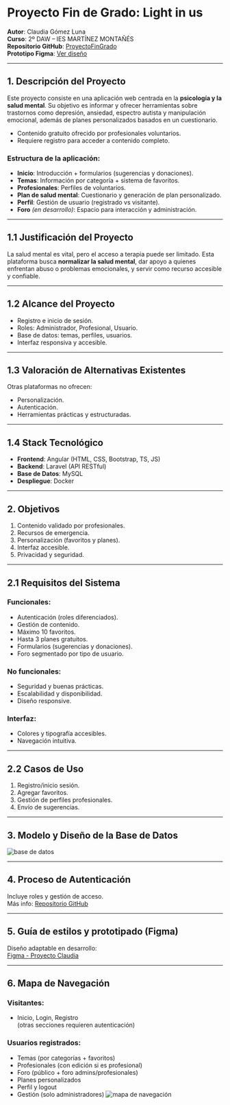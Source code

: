 # Proyecto Fin de Grado: Light in us

**Autor**: Claudia Gómez Luna  
**Curso**: 2º DAW – IES MARTÍNEZ MONTAÑÉS  
**Repositorio GitHub**: [ProyectoFinGrado](https://github.com/ClaudiaGL12/ProyectoFinGrado.git)  
**Prototipo Figma**: [Ver diseño](https://www.figma.com/proto/uhKB1UMDapL9J34AKYeOR5/ProyectoFinGrado-Claudia?node-id=0-1&t=CWR01Ry2ftzokGS1-1)

---

## 1. Descripción del Proyecto

Este proyecto consiste en una aplicación web centrada en la **psicología y la salud mental**. Su objetivo es informar y ofrecer herramientas sobre trastornos como depresión, ansiedad, espectro autista y manipulación emocional, además de planes personalizados basados en un cuestionario.

- Contenido gratuito ofrecido por profesionales voluntarios.  
- Requiere registro para acceder a contenido completo.  

### Estructura de la aplicación:

- **Inicio**: Introducción + formularios (sugerencias y donaciones).
- **Temas**: Información por categoría + sistema de favoritos.
- **Profesionales**: Perfiles de voluntarios.
- **Plan de salud mental**: Cuestionario y generación de plan personalizado.
- **Perfil**: Gestión de usuario (registrado vs visitante).
- **Foro** *(en desarrollo)*: Espacio para interacción y administración.

---

## 1.1 Justificación del Proyecto

La salud mental es vital, pero el acceso a terapia puede ser limitado. Esta plataforma busca **normalizar la salud mental**, dar apoyo a quienes enfrentan abuso o problemas emocionales, y servir como recurso accesible y confiable.

---

## 1.2 Alcance del Proyecto

- Registro e inicio de sesión.
- Roles: Administrador, Profesional, Usuario.
- Base de datos: temas, perfiles, usuarios.
- Interfaz responsiva y accesible.

---

## 1.3 Valoración de Alternativas Existentes

Otras plataformas no ofrecen:
- Personalización.
- Autenticación.
- Herramientas prácticas y estructuradas.

---

## 1.4 Stack Tecnológico

- **Frontend**: Angular (HTML, CSS, Bootstrap, TS, JS)
- **Backend**: Laravel (API RESTful)
- **Base de Datos**: MySQL
- **Despliegue**: Docker

---

## 2. Objetivos

1. Contenido validado por profesionales.
2. Recursos de emergencia.
3. Personalización (favoritos y planes).
4. Interfaz accesible.
5. Privacidad y seguridad.

---

## 2.1 Requisitos del Sistema

### Funcionales:
- Autenticación (roles diferenciados).
- Gestión de contenido.
- Máximo 10 favoritos.
- Hasta 3 planes gratuitos.
- Formularios (sugerencias y donaciones).
- Foro segmentado por tipo de usuario.

### No funcionales:
- Seguridad y buenas prácticas.
- Escalabilidad y disponibilidad.
- Diseño responsive.

### Interfaz:
- Colores y tipografía accesibles.
- Navegación intuitiva.

---

## 2.2 Casos de Uso

1. Registro/inicio sesión.
2. Agregar favoritos.
3. Gestión de perfiles profesionales.
4. Envío de sugerencias.

---

##  3. Modelo y Diseño de la Base de Datos

![base de datos](https://drive.google.com/file/d/1n7ca6Gapt9KKKo-u0p4kWmT0--_f3-rI/view?usp=drive_link)

---

## 4. Proceso de Autenticación

Incluye roles y gestión de acceso.  
Más info: [Repositorio GitHub](https://github.com/ClaudiaGL12/ProyectoFinGrado.git)

---

## 5. Guía de estilos y prototipado (Figma)

Diseño adaptable en desarrollo:  
[Figma - Proyecto Claudia](https://www.figma.com/proto/uhKB1UMDapL9J34AKYeOR5/ProyectoFinGrado-Claudia?node-id=0-1&t=CWR01Ry2ftzokGS1-1)

---

## 6. Mapa de Navegación

### Visitantes:
- Inicio, Login, Registro  
(otras secciones requieren autenticación)

### Usuarios registrados:
- Temas (por categorías + favoritos)
- Profesionales (con edición si es profesional)
- Foro (público + foro admins/profesionales)
- Planes personalizados
- Perfil y logout
- Gestión (solo administradores)
![mapa de navegación](https://drive.google.com/file/d/1AbmeSRiusVYv6BYoWWzGwuivFL_5QKQp/view?usp=drive_link)
